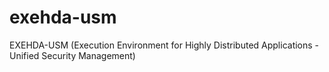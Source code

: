 # exehda-usm
EXEHDA-USM (Execution Environment for Highly Distributed Applications - Unified Security Management)
